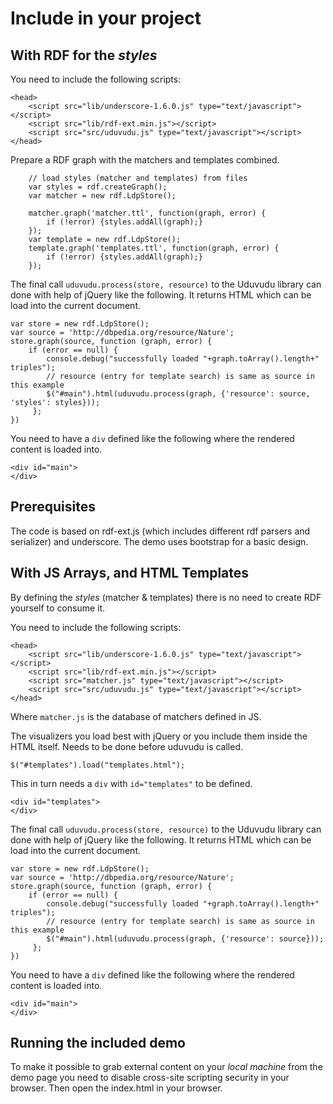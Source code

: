 # Include in your project

## With RDF for the _styles_

You need to include the following scripts:

    <head>
        <script src="lib/underscore-1.6.0.js" type="text/javascript"></script>
        <script src="lib/rdf-ext.min.js"></script>
        <script src="src/uduvudu.js" type="text/javascript"></script>
    </head>

Prepare a RDF graph with the matchers and templates combined.

        // load styles (matcher and templates) from files
        var styles = rdf.createGraph();
        var matcher = new rdf.LdpStore();

        matcher.graph('matcher.ttl', function(graph, error) {
            if (!error) {styles.addAll(graph);}
        });
        var template = new rdf.LdpStore();
        template.graph('templates.ttl', function(graph, error) {
            if (!error) {styles.addAll(graph);}
        });

The final call `uduvudu.process(store, resource)` to the Uduvudu library can done with help of jQuery like the following. It returns HTML which can be load into the current document.

    var store = new rdf.LdpStore();
    var source = 'http://dbpedia.org/resource/Nature';
    store.graph(source, function (graph, error) {
        if (error == null) {
            console.debug("successfully loaded "+graph.toArray().length+" triples");
            // resource (entry for template search) is same as source in this example
            $("#main").html(uduvudu.process(graph, {'resource': source, 'styles': styles}));
         };
    })

You need to have a `div` defined like the following where the rendered content is loaded into.

    <div id="main">
    </div>

Prerequisites
-------------
The code is based on rdf-ext.js (which includes different rdf parsers and serializer) and underscore. The demo uses bootstrap for a basic design.


## With JS Arrays, and HTML Templates
By defining the _styles_ (matcher & templates) there is no need to create RDF yourself to consume it.

You need to include the following scripts:

    <head>
        <script src="lib/underscore-1.6.0.js" type="text/javascript"></script>
        <script src="lib/rdf-ext.min.js"></script>
        <script src="matcher.js" type="text/javascript"></script>
        <script src="src/uduvudu.js" type="text/javascript"></script>
    </head>

Where `matcher.js` is the database of matchers defined in JS.

The visualizers you load best with jQuery or you include them inside the HTML itself. Needs to be done before uduvudu is called.

    $("#templates").load("templates.html");

This in turn needs a `div` with `id="templates"` to be defined.

    <div id="templates">
    </div>

The final call `uduvudu.process(store, resource)` to the Uduvudu library can done with help of jQuery like the following. It returns HTML which can be load into the current document.

    var store = new rdf.LdpStore();
    var source = 'http://dbpedia.org/resource/Nature';
    store.graph(source, function (graph, error) {
        if (error == null) {
            console.debug("successfully loaded "+graph.toArray().length+" triples");
            // resource (entry for template search) is same as source in this example
            $("#main").html(uduvudu.process(graph, {'resource': source}));
         };
    })

You need to have a `div` defined like the following where the rendered content is loaded into.

    <div id="main">
    </div>

Running the included demo
-------------------------
To make it possible to grab external content on your _local machine_ from the demo page you need to disable cross-site scripting security in your browser. Then open the index.html in your browser.
